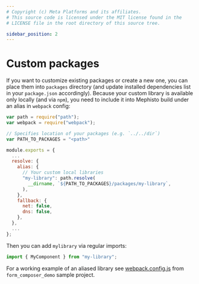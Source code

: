 ```yaml
---
# Copyright (c) Meta Platforms and its affiliates.
# This source code is licensed under the MIT license found in the
# LICENSE file in the root directory of this source tree.

sidebar_position: 2
---
```


# Custom packages

If you want to customize existing packages or create a new one, you can place them into `packages` directory (and update installed dependencies list in your `package.json` accordingly). 
Because your custom library is available only locally (and via `npm`), you need to include it into Mephisto build under an alias in `webpack` config:

```js
var path = require("path");
var webpack = require("webpack");

// Specifies location of your packages (e.g. `../../dir`)
var PATH_TO_PACKAGES = "<path>"

module.exports = {
  ...
  resolve: {
    alias: {
      // Your custom local libraries
      "my-library": path.resolve(
        __dirname, `${PATH_TO_PACKAGES}/packages/my-library`,
      ),
    },
    fallback: {
      net: false,
      dns: false,
    },
  },
  ...
};
```

Then you can add `mylibrary` via regular imports:

```js
import { MyComponent } from "my-library";
```

For a working example of an aliased library see [webpack.config.js](https://github.com/facebookresearch/Mephisto/blob/main/examples/form_composer_demo/webapp/webpack.config.js) 
from `form_composer_demo` sample project.
